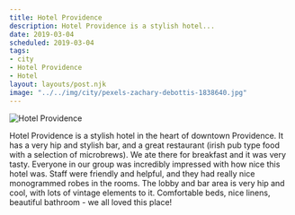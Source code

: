 ```yaml
---
title: Hotel Providence
description: Hotel Providence is a stylish hotel...
date: 2019-03-04
scheduled: 2019-03-04
tags:
- city
- Hotel Providence
- Hotel
layout: layouts/post.njk
image: "../../img/city/pexels-zachary-debottis-1838640.jpg"
---
```


![Hotel Providence](../../img/city/pexels-zachary-debottis-1838640.jpg)

Hotel Providence is a stylish hotel in the heart of downtown Providence. It has a very hip and stylish bar, and a great restaurant (irish pub type food with a selection of microbrews). We ate there for breakfast and it was very tasty. Everyone in our group was incredibly impressed with how nice this hotel was. Staff were friendly and helpful, and they had really nice monogrammed robes in the rooms. The lobby and bar area is very hip and cool, with lots of vintage elements to it. Comfortable beds, nice linens, beautiful bathroom - we all loved this place!